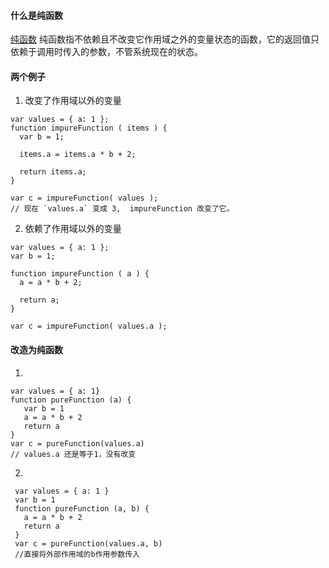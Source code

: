 #### 什么是纯函数
[纯函数](http://web.jobbole.com/86136/)
纯函数指不依赖且不改变它作用域之外的变量状态的函数，它的返回值只依赖于调用时传入的参数，不管系统现在的状态。

#### 两个例子
1. 改变了作用域以外的变量
```
var values = { a: 1 };
function impureFunction ( items ) {
  var b = 1;

  items.a = items.a * b + 2;

  return items.a;
}

var c = impureFunction( values );
// 现在 `values.a` 变成 3,  impureFunction 改变了它。
```
2. 依赖了作用域以外的变量
```
var values = { a: 1 };
var b = 1;

function impureFunction ( a ) {
  a = a * b + 2;

  return a;
}

var c = impureFunction( values.a );
```

#### 改造为纯函数
1.
```
var values = { a: 1}
function pureFunction (a) {
   var b = 1
   a = a * b + 2
   return a
}
var c = pureFunction(values.a)
// values.a 还是等于1，没有改变
```

2.
```
 var values = { a: 1 }
 var b = 1
 function pureFunction (a, b) {
   a = a * b + 2
   return a
 }
 var c = pureFunction(values.a, b)
 //直接将外部作用域的b作用参数传入
```
